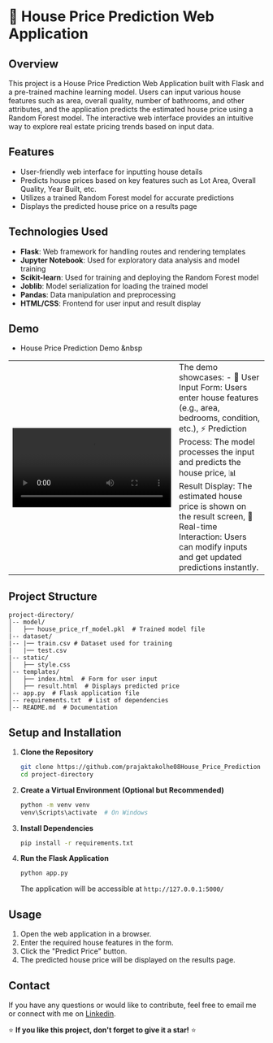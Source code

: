 # 🏡 House Price Prediction Web Application

## Overview
This project is a House Price Prediction Web Application built with Flask and a pre-trained machine learning model. Users can input various house features such as area, overall quality, number of bathrooms, and other attributes, and the application predicts the estimated house price using a Random Forest model. The interactive web interface provides an intuitive way to explore real estate pricing trends based on input data.

## Features
- User-friendly web interface for inputting house details
- Predicts house prices based on key features such as Lot Area, Overall Quality, Year Built, etc.
- Utilizes a trained Random Forest model for accurate predictions
- Displays the predicted house price on a results page

## Technologies Used
- **Flask**: Web framework for handling routes and rendering templates
- **Jupyter Notebook**: Used for exploratory data analysis and model training
- **Scikit-learn**: Used for training and deploying the Random Forest model
- **Joblib**: Model serialization for loading the trained model
- **Pandas**: Data manipulation and preprocessing
- **HTML/CSS**: Frontend for user input and result display

## Demo

- House Price Prediction Demo
&nbsp
<table> <tr> <td width="65%"> <video src="https://github.com/user-attachments/assets/ca219045-c9ce-4970-bb8c-ef573d739489" controls width="100%"></video> </td> <td width="35%"> The demo showcases: - 🏡 User Input Form: Users enter house features (e.g., area, bedrooms, condition, etc.), ⚡ Prediction Process: The model processes the input and predicts the house price, 📊 Result Display: The estimated house price is shown on the result screen, 🔄 Real-time Interaction: Users can modify inputs and get updated predictions instantly.</td> </tr> </table>

## Project Structure
```
project-directory/
│-- model/
│   ├── house_price_rf_model.pkl  # Trained model file
|-- dataset/ 
|-- |── train.csv # Dataset used for training
|   |── test.csv
|-- static/
│   ├── style.css 
│-- templates/
│   ├── index.html  # Form for user input
│   ├── result.html  # Displays predicted price
│-- app.py  # Flask application file
│-- requirements.txt  # List of dependencies
│-- README.md  # Documentation
```

## Setup and Installation
1. **Clone the Repository**
   ```sh
   git clone https://github.com/prajaktakolhe08House_Price_Prediction
   cd project-directory
   ```

2. **Create a Virtual Environment (Optional but Recommended)**
   ```sh
   python -m venv venv
   venv\Scripts\activate  # On Windows
   ```

3. **Install Dependencies**
   ```sh
   pip install -r requirements.txt
   ```

4. **Run the Flask Application**
   ```sh
   python app.py
   ```
   The application will be accessible at `http://127.0.0.1:5000/`

## Usage
1. Open the web application in a browser.
2. Enter the required house features in the form.
3. Click the "Predict Price" button.
4. The predicted house price will be displayed on the results page.

## Contact

If you have any questions or would like to contribute, feel free to email me or connect with me on [Linkedin](https://linkedin.com/in/prajakta-kolhe08).

⭐ **If you like this project, don't forget to give it a star!** ⭐
